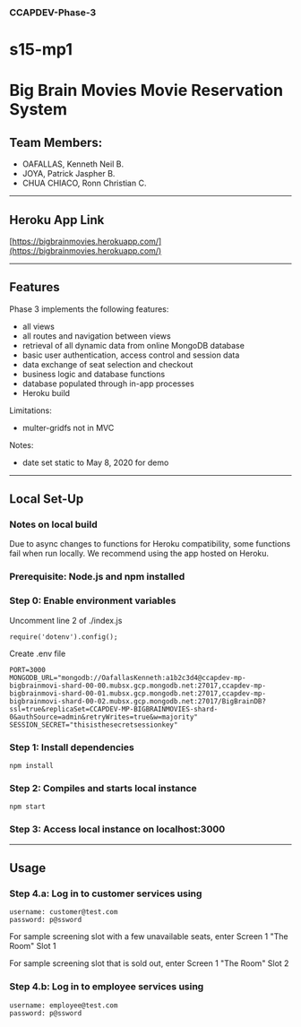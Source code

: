 ### CCAPDEV-Phase-3
# s15-mp1

# Big Brain Movies Movie Reservation System

## Team Members:

* OAFALLAS, Kenneth Neil B.
* JOYA, Patrick Jaspher B.
* CHUA CHIACO, Ronn Christian C.

---

## Heroku App Link

[https://bigbrainmovies.herokuapp.com/](https://bigbrainmovies.herokuapp.com/)

---

## Features
Phase 3 implements the following features:
- all views
- all routes and navigation between views
- retrieval of all dynamic data from online MongoDB database
- basic user authentication, access control and session data
- data exchange of seat selection and checkout
- business logic and database functions
- database populated through in-app processes
- Heroku build

Limitations:
- multer-gridfs not in MVC

Notes:
- date set static to May 8, 2020 for demo

---

## Local Set-Up

### Notes on local build
Due to async changes to functions for Heroku compatibility, some functions fail when run locally. We recommend using the app hosted on Heroku.

### Prerequisite: Node.js and npm installed

### Step 0: Enable environment variables
Uncomment line 2 of ./index.js
```
require('dotenv').config();
```

Create .env file
```
PORT=3000
MONGODB_URL="mongodb://OafallasKenneth:a1b2c3d4@ccapdev-mp-bigbrainmovi-shard-00-00.mubsx.gcp.mongodb.net:27017,ccapdev-mp-bigbrainmovi-shard-00-01.mubsx.gcp.mongodb.net:27017,ccapdev-mp-bigbrainmovi-shard-00-02.mubsx.gcp.mongodb.net:27017/BigBrainDB?ssl=true&replicaSet=CCAPDEV-MP-BIGBRAINMOVIES-shard-0&authSource=admin&retryWrites=true&w=majority"
SESSION_SECRET="thisisthesecretsessionkey"
```

### Step 1: Install dependencies
```
npm install
```
### Step 2: Compiles and starts local instance
```
npm start
```
### Step 3: Access local instance on localhost:3000

---

## Usage

### Step 4.a: Log in to customer services using
```
username: customer@test.com
password: p@ssword
```

For sample screening slot with a few unavailable seats, enter Screen 1 "The Room" Slot 1

For sample screening slot that is sold out, enter Screen 1 "The Room" Slot 2

### Step 4.b: Log in to employee services using
```
username: employee@test.com
password: p@ssword
```


